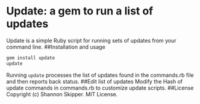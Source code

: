 # Update: a gem to run a list of updates
Update is a simple Ruby script for running sets of updates from your command line.
##Installation and usage
```ruby
gem install update
update
```
Running `update` processes the list of updates found in the commands.rb file and then reports back status.
##Edit list of updates
Modify the Hash of update commands in commands.rb to customize update scripts.
##License
Copyright (c) Shannon Skipper.
MIT License.